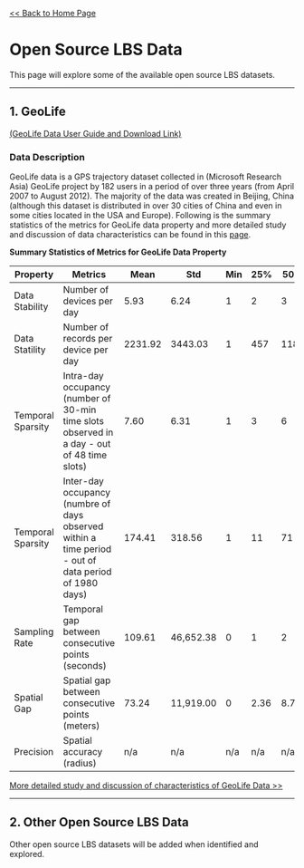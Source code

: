 
[<< Back to Home Page](README.md)

# Open Source LBS Data
This page will explore some of the available open source LBS datasets.

---

## 1. GeoLife

[(GeoLife Data User Guide and Download Link)](https://www.microsoft.com/en-us/research/publication/geolife-gps-trajectory-dataset-user-guide/?msockid=0f4995297f3a650f12fc80447e91644b)

### Data Description
GeoLife data is a GPS trajectory dataset collected in (Microsoft Research Asia) GeoLife project by 182 users in a period of over three years (from April 2007 to August 2012). The majority of the data was created in Beijing, China (although this dataset is distributed in over 30 cities of China and even in some cities located in the USA and Europe). Following is the summary statistics of the metrics for GeoLife data property and more detailed study and discussion of data characteristics can be found in this [page](datapage_geolife.md).

**Summary Statistics of Metrics for GeoLife Data Property**

| Property | Metrics | Mean | Std | Min | 25% | 50% | 75% | Max |
|----------|---------|------|-----|-----|-----|-----|-----|-----|
| Data Stability | Number of devices per day | 5.93 | 6.24 | 1 | 2 | 3 | 8 | 29 |
| Data Statility | Number of records per device per day | 2231.92 | 3443.03 | 1 | 457 | 1183 | 2788 | 59769 |
| Temporal Sparsity | Intra-day occupancy (number of 30-min time slots observed in a day - out of 48 time slots) | 7.60 | 6.31 | 1 | 3 | 6 | 10 | 48 |
| Temporal Sparsity | Inter-day occupancy (numbre of days observed within a time period - out of data period of 1980 days) | 174.41 | 318.56 | 1 | 11 | 71 | 167.50 | 1934 |
| Sampling Rate | Temporal gap between consecutive points (seconds) | 109.61 | 46,652.38 | 0 | 1 | 2 | 5 | 1,257,394 |
| Spatial Gap | Spatial gap between consecutive points (meters) | 73.24 | 11,919.00 | 0 | 2.36 | 8.73 | 17.64 | 11,129,650 |
| Precision |  Spatial accuracy (radius) | n/a | n/a | n/a | n/a | n/a | n/a | n/a |


[More detailed study and discussion of characteristics of GeoLife Data >>](datapage_geolife.md) 

---
## 2. Other Open Source LBS Data

Other open source LBS datasets will be added when identified and explored.


